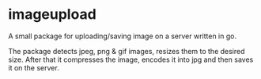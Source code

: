 # imageupload

A small package for uploading/saving image on a server written in go. 

The package detects jpeg, png & gif images, resizes them to the desired size.
After that it compresses the image, encodes it into jpg and then saves it on the server.
